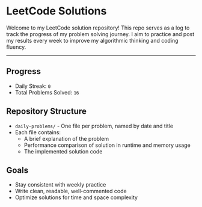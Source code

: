 # LeetCode Solutions

Welcome to my LeetCode solution repository!
This repo serves as a log to track the progress of my problem solving journey. I aim to practice and post my results every week to improve my algorithmic thinking and coding fluency.

---

## Progress 

- Daily Streak: `0`
- Total Problems Solved: `16`

## Repository Structure

- `daily-problems/` - One file per problem, named by date and title
- Each file contains:
    - A brief explanation of the problem
    - Performance comparison of solution in runtime and memory usage
    - The implemented solution code

## Goals

- Stay consistent with weekly practice
- Write clean, readable, well-commented code
- Optimize solutions for time and space complexity
